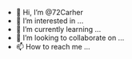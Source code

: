 - 👋 Hi, I’m @72Carher
- 👀 I’m interested in ...
- 🌱 I’m currently learning ...
- 💞️ I’m looking to collaborate on ...
- 📫 How to reach me ...

<!---
72Carher/72Carher is a ✨ special ✨ repository because its `README.md` (this file) appears on your GitHub profile.
You can click the Preview link to take a look at your changes.
--->

